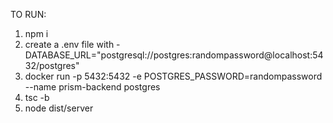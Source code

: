 TO RUN:

1. npm i
2. create a .env file with - DATABASE_URL="postgresql://postgres:randompassword@localhost:5432/postgres"
3. docker run -p 5432:5432 -e POSTGRES_PASSWORD=randompassword --name prism-backend postgres
4. tsc -b
5. node dist/server
